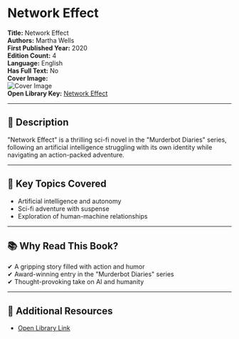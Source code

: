 # Network Effect

**Title:** Network Effect  
**Authors:** Martha Wells  
**First Published Year:** 2020  
**Edition Count:** 4  
**Language:** English  
**Has Full Text:** No  
**Cover Image:**  
![Cover Image](https://covers.openlibrary.org/b/id/9426689-L.jpg)  
**Open Library Key:** [Network Effect](https://openlibrary.org/works/OL20735675W)  

---

## 📖 Description  
"Network Effect" is a thrilling sci-fi novel in the "Murderbot Diaries" series, following an artificial intelligence struggling with its own identity while navigating an action-packed adventure.

---

## 📌 Key Topics Covered  
- Artificial intelligence and autonomy  
- Sci-fi adventure with suspense  
- Exploration of human-machine relationships  

---

## 📚 Why Read This Book?  
✔ A gripping story filled with action and humor  
✔ Award-winning entry in the "Murderbot Diaries" series  
✔ Thought-provoking take on AI and humanity  

---

## 🔗 Additional Resources  
- [Open Library Link](https://openlibrary.org/works/OL20735675W)  
